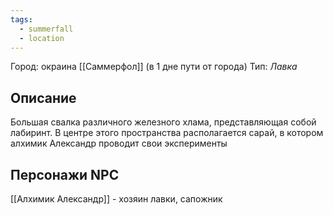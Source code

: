 ```yaml
---
tags:
  - summerfall
  - location
---
```

Город: окраина [[Саммерфол]] (в 1 дне пути от города)
Тип: *Лавка*

## Описание
Большая свалка различного железного хлама, представляющая собой лабиринт. В центре этого пространства располагается сарай, в котором алхимик Александр проводит свои эксперименты
## Персонажи NPC
[[Алхимик Александр]] - хозяин лавки, сапожник
